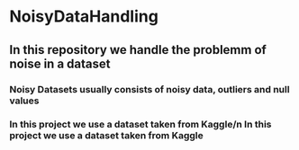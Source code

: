 # NoisyDataHandling

<h2>In this repository we handle the problemm of noise in a dataset </h2>
<h3>Noisy Datasets usually consists of noisy data, outliers and null values </h3>
<h3>In this project we use a dataset taken from Kaggle/n 
In this project we use a dataset taken from Kaggle </h3>
